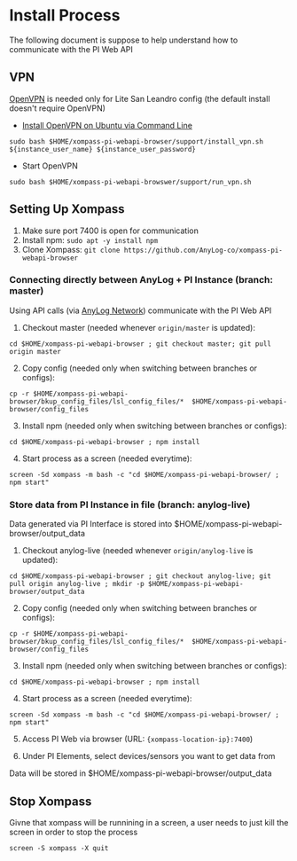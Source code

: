# Install Process 
The following document is suppose to help understand how to communicate with the PI Web API

## VPN 
[OpenVPN](https://www.ovpn.com/en/guides/) is needed only for Lite San Leandro config (the default install doesn't require OpenVPN)

* [Install OpenVPN on Ubuntu via Command Line](https://www.ovpn.com/en/guides/ubuntu-cli)

`sudo bash $HOME/xompass-pi-webapi-browser/support/install_vpn.sh ${instance_user_name} ${instance_user_password}` 

* Start OpenVPN 

`sudo bash $HOME/xompass-pi-webapi-browswer/support/run_vpn.sh`

## Setting Up Xompass 
1. Make sure port 7400 is open for communication 
2. Install npm: `sudo apt -y install npm`
3. Clone Xompass: `git clone https://github.com/AnyLog-co/xompass-pi-webapi-browser` 

### Connecting directly between AnyLog + PI Instance (branch: master)  
Using API calls (via [AnyLog Network](https://github.com/AnyLog-co/AnyLog-Network)) communicate with the PI Web API  
1. Checkout master (needed whenever `origin/master` is updated): 

`cd $HOME/xompass-pi-webapi-browser ; git checkout master; git pull origin master`


2. Copy config (needed only when switching between branches or configs): 

`cp -r $HOME/xompass-pi-webapi-browser/bkup_config_files/lsl_config_files/*  $HOME/xompass-pi-webapi-browser/config_files`

3. Install npm (needed only when switching between branches or configs): 

`cd $HOME/xompass-pi-webapi-browser ; npm install` 

4. Start process as a screen (needed everytime): 

`screen -Sd xompass -m bash -c "cd $HOME/xompass-pi-webapi-browser/ ; npm start"`

### Store data from PI Instance in file (branch: anylog-live) 
Data generated via PI Interface is stored into $HOME/xompass-pi-webapi-browser/output_data 
1. Checkout anylog-live (needed whenever `origin/anylog-live` is updated): 

`cd $HOME/xompass-pi-webapi-browser ; git checkout anylog-live; git pull origin anylog-live ; mkdir -p $HOME/xompass-pi-webapi-browser/output_data` 

2. Copy config (needed only when switching between branches or configs): 

`cp -r $HOME/xompass-pi-webapi-browser/bkup_config_files/lsl_config_files/*  $HOME/xompass-pi-webapi-browser/config_files`

3. Install npm (needed only when switching between branches or configs): 

`cd $HOME/xompass-pi-webapi-browser ; npm install`

4. Start process as a screen (needed everytime): 

`screen -Sd xompass -m bash -c "cd $HOME/xompass-pi-webapi-browser/ ; npm start"`

5. Access PI Web via browser (URL: `{xompass-location-ip}:7400`) 

6. Under PI Elements, select devices/sensors you want to get data from 

Data will be stored in $HOME/xompass-pi-webapi-browser/output_data

## Stop Xompass 
Givne that xompass will be runnining in a screen, a user needs to just kill the screen in order to stop the process 

`screen -S xompass -X quit` 
 



